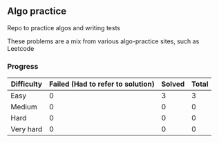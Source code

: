 ## Algo practice

Repo to practice algos and writing tests

These problems are a mix from various algo-practice sites, such as Leetcode

### Progress

| Difficulty  | Failed (Had to refer to solution) | Solved | Total |
| ----------- | ------ | ------ | ------------- |
| Easy        | 0      | 3      | 3             |
| Medium      | 0      | 0      | 0             |
| Hard        | 0      | 0      | 0             |
| Very hard   | 0      | 0      | 0             |
